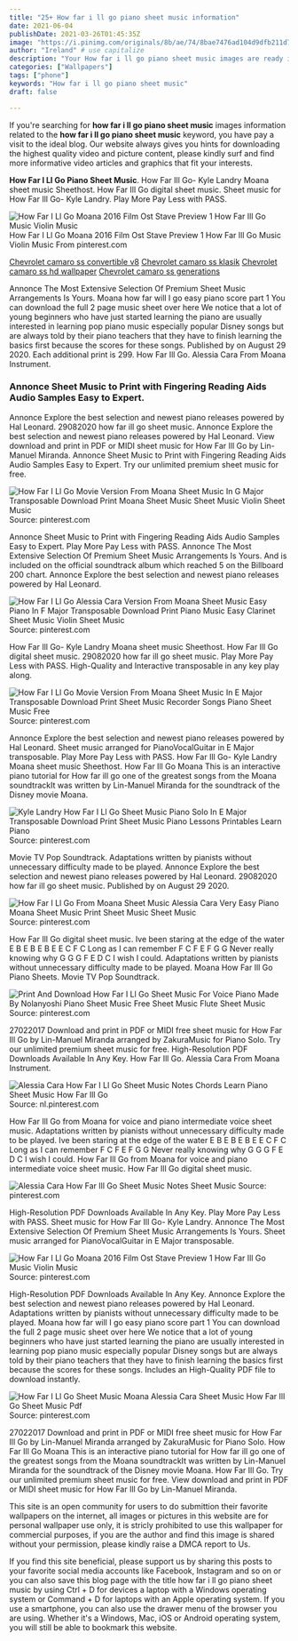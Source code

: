```yaml
---
title: "25+ How far i ll go piano sheet music information"
date: 2021-06-04
publishDate: 2021-03-26T01:45:35Z
image: "https://i.pinimg.com/originals/8b/ae/74/8bae7476ad104d9dfb211d77046f73f3.png"
author: "Ireland" # use capitalize
description: "Your How far i ll go piano sheet music images are ready in this website. How far i ll go piano sheet music are a topic that is being searched for and liked by netizens today. You can Download the How far i ll go piano sheet music files here. Find and Download all free photos and vectors."
categories: ["Wallpapers"]
tags: ["phone"]
keywords: "How far i ll go piano sheet music"
draft: false

---
```


If you're searching for **how far i ll go piano sheet music** images information related to the **how far i ll go piano sheet music** keyword, you have pay a visit to the ideal  blog.  Our website always  gives you  hints  for downloading  the highest  quality video and picture  content, please kindly surf and find more informative video articles and graphics  that fit your interests.

**How Far I Ll Go Piano Sheet Music**. How Far Ill Go- Kyle Landry Moana sheet music Sheethost. How Far Ill Go digital sheet music. Sheet music for How Far Ill Go- Kyle Landry. Play More Pay Less with PASS.

![How Far I Ll Go Moana 2016 Film Ost Stave Preview 1 How Far Ill Go Music Violin Music](https://i.pinimg.com/originals/69/cf/e2/69cfe28c83a1753b983b0f63b0104ed9.png "How Far I Ll Go Moana 2016 Film Ost Stave Preview 1 How Far Ill Go Music Violin Music")
How Far I Ll Go Moana 2016 Film Ost Stave Preview 1 How Far Ill Go Music Violin Music From pinterest.com

[Chevrolet camaro ss convertible v8](/chevrolet-camaro-ss-convertible-v8/)
[Chevrolet camaro ss klasik](/chevrolet-camaro-ss-klasik/)
[Chevrolet camaro ss hd wallpaper](/chevrolet-camaro-ss-hd-wallpaper/)
[Chevrolet camaro ss generations](/chevrolet-camaro-ss-generations/)

Annonce The Most Extensive Selection Of Premium Sheet Music Arrangements Is Yours. Moana how far will I go easy piano score part 1 You can download the full 2 page music sheet over here We notice that a lot of young beginners who have just started learning the piano are usually interested in learning pop piano music especially popular Disney songs but are always told by their piano teachers that they have to finish learning the basics first because the scores for these songs. Published by on August 29 2020. Each additional print is 299. How Far Ill Go. Alessia Cara From Moana Instrument.

### Annonce Sheet Music to Print with Fingering Reading Aids Audio Samples Easy to Expert.

Annonce Explore the best selection and newest piano releases powered by Hal Leonard. 29082020 how far ill go sheet music. Annonce Explore the best selection and newest piano releases powered by Hal Leonard. View download and print in PDF or MIDI sheet music for How Far Ill Go by Lin-Manuel Miranda. Annonce Sheet Music to Print with Fingering Reading Aids Audio Samples Easy to Expert. Try our unlimited premium sheet music for free.


![How Far I Ll Go Movie Version From Moana Sheet Music In G Major Transposable Download Print Moana Sheet Music Sheet Music Violin Sheet Music](https://i.pinimg.com/originals/15/ce/a2/15cea2b90749fca67cf2bb6641df57d9.gif "How Far I Ll Go Movie Version From Moana Sheet Music In G Major Transposable Download Print Moana Sheet Music Sheet Music Violin Sheet Music")
Source: pinterest.com

Annonce Sheet Music to Print with Fingering Reading Aids Audio Samples Easy to Expert. Play More Pay Less with PASS. Annonce The Most Extensive Selection Of Premium Sheet Music Arrangements Is Yours. And is included on the official soundtrack album which reached 5 on the Billboard 200 chart. Annonce Explore the best selection and newest piano releases powered by Hal Leonard.

![How Far I Ll Go Alessia Cara Version From Moana Sheet Music Easy Piano In F Major Transposable Download Print Piano Music Easy Clarinet Sheet Music Violin Sheet Music](https://i.pinimg.com/originals/aa/1f/b6/aa1fb6c7f62e3bdb012ed6d265879e32.jpg "How Far I Ll Go Alessia Cara Version From Moana Sheet Music Easy Piano In F Major Transposable Download Print Piano Music Easy Clarinet Sheet Music Violin Sheet Music")
Source: pinterest.com

How Far Ill Go- Kyle Landry Moana sheet music Sheethost. How Far Ill Go digital sheet music. 29082020 how far ill go sheet music. Play More Pay Less with PASS. High-Quality and Interactive transposable in any key play along.

![How Far I Ll Go Movie Version From Moana Sheet Music In E Major Transposable Download Print Sheet Music Recorder Songs Piano Sheet Music Free](https://i.pinimg.com/originals/cf/d5/4c/cfd54cd182d941908aa8b6ab62555a12.gif "How Far I Ll Go Movie Version From Moana Sheet Music In E Major Transposable Download Print Sheet Music Recorder Songs Piano Sheet Music Free")
Source: pinterest.com

Annonce Explore the best selection and newest piano releases powered by Hal Leonard. Sheet music arranged for PianoVocalGuitar in E Major transposable. Play More Pay Less with PASS. How Far Ill Go- Kyle Landry Moana sheet music Sheethost. How Far Ill Go Moana This is an interactive piano tutorial for How far ill go one of the greatest songs from the Moana soundtrackIt was written by Lin-Manuel Miranda for the soundtrack of the Disney movie Moana.

![Kyle Landry How Far I Ll Go Sheet Music Piano Solo In E Major Transposable Download Print Sheet Music Piano Lessons Printables Learn Piano](https://i.pinimg.com/originals/ec/55/a5/ec55a59c3b8a0d4b2096ce15959f01ab.gif "Kyle Landry How Far I Ll Go Sheet Music Piano Solo In E Major Transposable Download Print Sheet Music Piano Lessons Printables Learn Piano")
Source: pinterest.com

Movie TV Pop Soundtrack. Adaptations written by pianists without unnecessary difficulty made to be played. Annonce Explore the best selection and newest piano releases powered by Hal Leonard. 29082020 how far ill go sheet music. Published by on August 29 2020.

![How Far I Ll Go From Moana Sheet Music Alessia Cara Very Easy Piano Moana Sheet Music Print Sheet Music Sheet Music](https://i.pinimg.com/originals/b6/34/c4/b634c4a041868b588188c481d44b0598.png "How Far I Ll Go From Moana Sheet Music Alessia Cara Very Easy Piano Moana Sheet Music Print Sheet Music Sheet Music")
Source: pinterest.com

How Far Ill Go digital sheet music. Ive been staring at the edge of the water E B E B E B E E C F C Long as I can remember F C F E F G G Never really knowing why G G G F E D C I wish I could. Adaptations written by pianists without unnecessary difficulty made to be played. Moana How Far Ill Go Piano Sheets. Movie TV Pop Soundtrack.

![Print And Download How Far I Ll Go Sheet Music For Voice Piano Made By Nolanyoshi Piano Sheet Music Free Sheet Music Flute Sheet Music](https://i.pinimg.com/originals/e9/43/48/e943487617274c91bd4bde7ae2ad35c0.jpg "Print And Download How Far I Ll Go Sheet Music For Voice Piano Made By Nolanyoshi Piano Sheet Music Free Sheet Music Flute Sheet Music")
Source: pinterest.com

27022017 Download and print in PDF or MIDI free sheet music for How Far Ill Go by Lin-Manuel Miranda arranged by ZakuraMusic for Piano Solo. Try our unlimited premium sheet music for free. High-Resolution PDF Downloads Available In Any Key. How Far Ill Go. Alessia Cara From Moana Instrument.

![Alessia Cara How Far I Ll Go Sheet Music Notes Chords Learn Piano Sheet Music How Far Ill Go](https://i.pinimg.com/736x/7b/00/23/7b0023a7d5f8afeef4f0b9fc083d69c8.jpg "Alessia Cara How Far I Ll Go Sheet Music Notes Chords Learn Piano Sheet Music How Far Ill Go")
Source: nl.pinterest.com

How Far Ill Go from Moana for voice and piano intermediate voice sheet music. Adaptations written by pianists without unnecessary difficulty made to be played. Ive been staring at the edge of the water E B E B E B E E C F C Long as I can remember F C F E F G G Never really knowing why G G G F E D C I wish I could. How Far Ill Go from Moana for voice and piano intermediate voice sheet music. How Far Ill Go digital sheet music.

![Alessia Cara How Far Ill Go Sheet Music Notes Sheet Music](https://i.pinimg.com/originals/6b/f8/7b/6bf87b4fec1877e04d940018f029118c.png "Alessia Cara How Far Ill Go Sheet Music Notes Sheet Music")
Source: pinterest.com

High-Resolution PDF Downloads Available In Any Key. Play More Pay Less with PASS. Sheet music for How Far Ill Go- Kyle Landry. Annonce The Most Extensive Selection Of Premium Sheet Music Arrangements Is Yours. Sheet music arranged for PianoVocalGuitar in E Major transposable.

![How Far I Ll Go Moana 2016 Film Ost Stave Preview 1 How Far Ill Go Music Violin Music](https://i.pinimg.com/originals/69/cf/e2/69cfe28c83a1753b983b0f63b0104ed9.png "How Far I Ll Go Moana 2016 Film Ost Stave Preview 1 How Far Ill Go Music Violin Music")
Source: pinterest.com

High-Resolution PDF Downloads Available In Any Key. Annonce Explore the best selection and newest piano releases powered by Hal Leonard. Adaptations written by pianists without unnecessary difficulty made to be played. Moana how far will I go easy piano score part 1 You can download the full 2 page music sheet over here We notice that a lot of young beginners who have just started learning the piano are usually interested in learning pop piano music especially popular Disney songs but are always told by their piano teachers that they have to finish learning the basics first because the scores for these songs. Includes an High-Quality PDF file to download instantly.

![How Far I Ll Go Sheet Music Moana Alessia Cara Sheet Music How Far Ill Go Sheet Music Pdf](https://i.pinimg.com/originals/8b/ae/74/8bae7476ad104d9dfb211d77046f73f3.png "How Far I Ll Go Sheet Music Moana Alessia Cara Sheet Music How Far Ill Go Sheet Music Pdf")
Source: pinterest.com

27022017 Download and print in PDF or MIDI free sheet music for How Far Ill Go by Lin-Manuel Miranda arranged by ZakuraMusic for Piano Solo. How Far Ill Go Moana This is an interactive piano tutorial for How far ill go one of the greatest songs from the Moana soundtrackIt was written by Lin-Manuel Miranda for the soundtrack of the Disney movie Moana. How Far Ill Go. Try our unlimited premium sheet music for free. View download and print in PDF or MIDI sheet music for How Far Ill Go by Lin-Manuel Miranda.

This site is an open community for users to do submittion their favorite wallpapers on the internet, all images or pictures in this website are for personal wallpaper use only, it is stricly prohibited to use this wallpaper for commercial purposes, if you are the author and find this image is shared without your permission, please kindly raise a DMCA report to Us.

If you find this site beneficial, please support us by sharing this posts to your favorite social media accounts like Facebook, Instagram and so on or you can also save this blog page with the title how far i ll go piano sheet music by using Ctrl + D for devices a laptop with a Windows operating system or Command + D for laptops with an Apple operating system. If you use a smartphone, you can also use the drawer menu of the browser you are using. Whether it's a Windows, Mac, iOS or Android operating system, you will still be able to bookmark this website.
